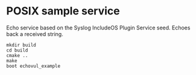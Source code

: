 # POSIX sample service

Echo service based on the Syslog IncludeOS Plugin Service seed. Echoes back a received string.

```
mkdir build
cd build
cmake ..
make
boot echovul_example
```

